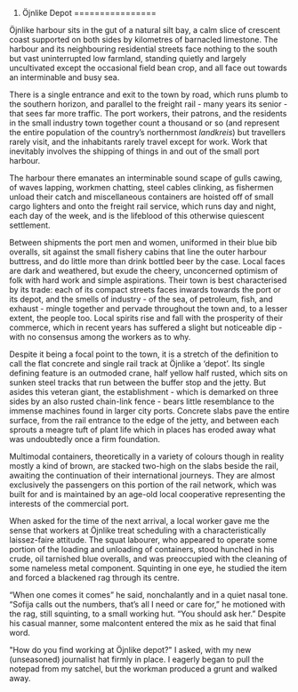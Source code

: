 1. Öjnlike Depot
================

Öjnlike harbour sits in the gut of a natural silt bay, a calm slice of crescent coast supported on both sides by kilometres of barnacled limestone. The harbour and its neighbouring residential streets face nothing to the south but vast uninterrupted low farmland, standing quietly and largely uncultivated except the occasional field bean crop, and all face out towards an interminable and busy sea.

There is a single entrance and exit to the town by road, which runs plumb to the southern horizon, and parallel to the freight rail - many years its senior - that sees far more traffic. The port workers, their patrons, and the residents in the small industry town together count a thousand or so (and represent the entire population of the country’s northernmost *landkreis*) but travellers rarely visit, and the inhabitants rarely travel except for work. Work that inevitably involves the shipping of things in and out of the small port harbour.

The harbour there emanates an interminable sound scape of gulls cawing, of waves lapping, workmen chatting, steel cables clinking, as fishermen unload their catch and miscellaneous containers are hoisted off of small cargo lighters and onto the freight rail service, which runs day and night, each day of the week, and is the lifeblood of this otherwise quiescent settlement.

Between shipments the port men and women, uniformed in their blue bib overalls, sit against the small fishery cabins that line the outer harbour buttress, and do little more than drink bottled beer by the case. Local faces are dark and weathered, but exude the cheery, unconcerned optimism of folk with hard work and simple aspirations. Their town is best characterised by its trade: each of its compact streets faces inwards towards the port or its depot, and the smells of industry - of the sea, of petroleum, fish, and exhaust - mingle together and pervade throughout the town and, to a lesser extent, the people too. Local spirits rise and fall with the prosperity of their commerce, which in recent years has suffered a slight but noticeable dip - with no consensus among the workers as to why.

Despite it being a focal point to the town, it is a stretch of the definition to call the flat concrete and single rail track at Öjnlike a ‘depot’. Its single defining feature is an outmoded crane, half yellow half rusted, which sits on sunken steel tracks that run between the buffer stop and the jetty. But asides this veteran giant, the establishment - which is demarked on three sides by an also rusted chain-link fence - bears little resemblance to the immense machines found in larger city ports. Concrete slabs pave the entire surface, from the rail entrance to the edge of the jetty, and between each sprouts a meagre tuft of plant life which in places has eroded away what was undoubtedly once a firm foundation.

Multimodal containers, theoretically in a variety of colours though in reality mostly a kind of brown, are stacked two-high on the slabs beside the rail, awaiting the continuation of their international journeys. They are almost exclusively the passengers on this portion of the rail network, which was built for and is maintained by an age-old local cooperative representing the interests of the commercial port.

When asked for the time of the next arrival, a local worker gave me the sense that workers at Öjnlike treat scheduling with a characteristically laissez-faire attitude. The squat labourer, who appeared to operate some portion of the loading and unloading of containers, stood hunched in his crude, oil tarnished blue overalls, and was preoccupied with the cleaning of some nameless metal component. Squinting in one eye, he studied the item and forced a blackened rag through its centre.

“When one comes it comes” he said, nonchalantly and in a quiet nasal tone. “Sofija calls out the numbers, that’s all I need or care for,” he motioned with the rag, still squinting, to a small working hut. “You should ask her.” Despite his casual manner, some malcontent entered the mix as he said that final word.

"How do you find working at Öjnlike depot?" I asked, with my new (unseasoned) journalist hat firmly in place. I eagerly began to pull the notepad from my satchel, but the workman produced a grunt and walked away.

